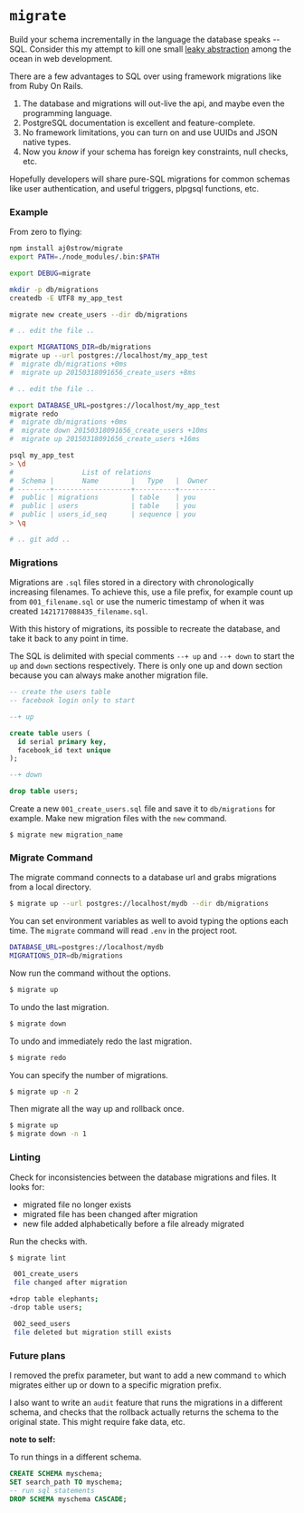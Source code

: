 # `migrate`

Build your schema incrementally in the language the database speaks -- SQL. Consider this my attempt to kill one small [leaky abstraction](http://en.wikipedia.org/wiki/Leaky_abstraction) among the ocean in web development. 

There are a few advantages to SQL over using framework migrations like from Ruby On Rails.

1. The database and migrations will out-live the api, and maybe even the programming language.
2. PostgreSQL documentation is excellent and feature-complete. 
3. No framework limitations, you can turn on and use UUIDs and JSON native types.
4. Now you *know* if your schema has foreign key constraints, null checks, etc.

Hopefully developers will share pure-SQL migrations for common schemas like user authentication, and useful triggers, plpgsql functions, etc.

### Example

From zero to flying:

```sh
npm install aj0strow/migrate
export PATH=./node_modules/.bin:$PATH

export DEBUG=migrate

mkdir -p db/migrations
createdb -E UTF8 my_app_test

migrate new create_users --dir db/migrations

# .. edit the file ..

export MIGRATIONS_DIR=db/migrations
migrate up --url postgres://localhost/my_app_test
#  migrate db/migrations +0ms
#  migrate up 20150318091656_create_users +8ms

# .. edit the file ..

export DATABASE_URL=postgres://localhost/my_app_test
migrate redo
#  migrate db/migrations +0ms
#  migrate down 20150318091656_create_users +10ms
#  migrate up 20150318091656_create_users +16ms

psql my_app_test
> \d
#                 List of relations
#  Schema |       Name        |   Type   |  Owner  
# --------+-------------------+----------+---------
#  public | migrations        | table    | you
#  public | users             | table    | you
#  public | users_id_seq      | sequence | you
> \q

# .. git add ..
```

### Migrations

Migrations are `.sql` files stored in a directory with chronologically increasing filenames. To achieve this, use a file prefix, for example count up from `001_filename.sql` or use the numeric timestamp of when it was created `1421717088435_filename.sql`. 

With this history of migrations, its possible to recreate the database, and take it back to any point in time.

The SQL is delimited with special comments `--+ up` and `--+ down` to start the `up` and `down` sections respectively. There is only one up and down section because you can always make another migration file. 

```sql
-- create the users table
-- facebook login only to start

--+ up

create table users (
  id serial primary key,
  facebook_id text unique
);

--+ down

drop table users;
```

Create a new `001_create_users.sql` file and save it to `db/migrations` for example. Make new migration files with the `new` command.

```
$ migrate new migration_name
```

### Migrate Command

The migrate command connects to a database url and grabs migrations from a local directory. 

```sh
$ migrate up --url postgres://localhost/mydb --dir db/migrations
```

You can set environment variables as well to avoid typing the options each time. The `migrate` command will read `.env` in the project root. 

```sh
DATABASE_URL=postgres://localhost/mydb
MIGRATIONS_DIR=db/migrations
```

Now run the command without the options. 

```sh
$ migrate up
```

To undo the last migration.

```sh
$ migrate down
```

To undo and immediately redo the last migration.

```sh
$ migrate redo
```

You can specify the number of migrations.

```sh
$ migrate up -n 2
```

Then migrate all the way up and rollback once.

```sh
$ migrate up
$ migrate down -n 1
```

### Linting

Check for inconsistencies between the database migrations and files. It looks for:

* migrated file no longer exists
* migrated file has been changed after migration
* new file added alphabetically before a file already migrated

Run the checks with.

```sh
$ migrate lint

 001_create_users
 file changed after migration

+drop table elephants;
-drop table users;

 002_seed_users
 file deleted but migration still exists
```

### Future plans

I removed the prefix parameter, but want to add a new command `to` which migrates either up or down to a specific migration prefix. 

I also want to write an `audit` feature that runs the migrations in a different schema, and checks that the rollback actually returns the schema to the original state. This might require fake data, etc. 

**note to self:**

To run things in a different schema.

```sql
CREATE SCHEMA myschema;
SET search_path TO myschema;
-- run sql statements
DROP SCHEMA myschema CASCADE;
```
